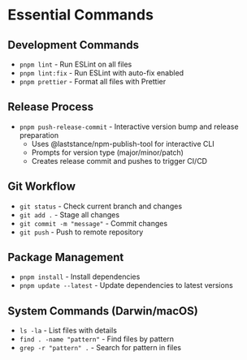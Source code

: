 # Essential Commands

## Development Commands

- `pnpm lint` - Run ESLint on all files
- `pnpm lint:fix` - Run ESLint with auto-fix enabled
- `pnpm prettier` - Format all files with Prettier

## Release Process

- `pnpm push-release-commit` - Interactive version bump and release preparation
  - Uses @laststance/npm-publish-tool for interactive CLI
  - Prompts for version type (major/minor/patch)
  - Creates release commit and pushes to trigger CI/CD

## Git Workflow

- `git status` - Check current branch and changes
- `git add .` - Stage all changes
- `git commit -m "message"` - Commit changes
- `git push` - Push to remote repository

## Package Management

- `pnpm install` - Install dependencies
- `pnpm update --latest` - Update dependencies to latest versions

## System Commands (Darwin/macOS)

- `ls -la` - List files with details
- `find . -name "pattern"` - Find files by pattern
- `grep -r "pattern" .` - Search for pattern in files
